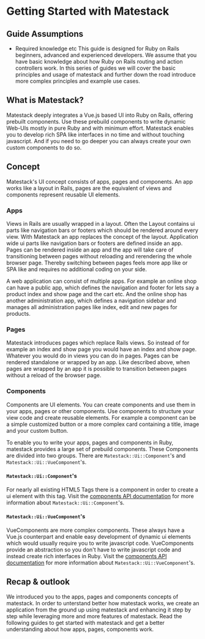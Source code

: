 # Getting Started with Matestack

## Guide Assumptions

* Required knowledge etc
This guide is designed for Ruby on Rails beginners, advanced and experienced developers. We assume that you have basic knowledge about how Ruby on Rails routing and action controllers work. In this series of guides we will cover the basic principles and usage of matestack and further down the road introduce more complex principles and example use cases.

## What is Matestack?

Matestack deeply integrates a Vue.js based UI into Ruby on Rails, offering prebuilt components. Use these prebuild components to write dynamic Web-UIs mostly in pure Ruby and with minimum effort. Matestack enables you to develop rich SPA like interfaces in no time and without touching javascript. And if you need to go deeper you can always create your own custom components to do so. 

## Concept

Matestack's UI concept consists of apps, pages and components. An app works like a layout in Rails, pages are the equivalent of views and components represent reusable UI elements.

### Apps

Views in Rails are usually wrapped in a layout. Often the Layout contains ui parts like navigation bars or footers which should be rendered around every view. With Matestack an app replaces the concept of the layout. Application wide ui parts like navigation bars or footers are defined inside an app. Pages can be rendered inside an app and the app will take care of transitioning between pages without reloading and rerendering the whole browser page. Thereby switching between pages feels more app like or SPA like and requires no additional coding on your side.

A web application can consist of multiple apps. For example an online shop can have a public app, which defines the navigation and footer for lets say a product index and show page and the cart etc. And the online shop has another administration app, which defines a navigation sidebar and manages all administration pages like index, edit and new pages for products.

### Pages

Matestack introduces pages which replace Rails views. So instead of for example an index and show page you would have an index and show page. Whatever you would do in views you can do in pages. Pages can be rendered standalone or wrapped by an app. Like described above, when pages are wrapped by an app it is possible to transition between pages without a reload of the browser page.

### Components

Components are UI elements. You can create components and use them in your apps, pages or other components. Use components to structure your view code and create reusable elements. For example a component can be a simple customized button or a more complex card containing a title, image and your custom button.

To enable you to write your apps, pages and components in Ruby, matestack provides a large set of prebuild components. These Components are divided into two groups. There are `Matestack::Ui::Component`'s and `Matestack::Ui::VueComponent`'s.

#### `Matestack::Ui::Component`'s

For nearly all existing HTML5 Tags there is a component in order to create a ui element with this tag. Visit the [components API documentation](docs/components/) for more information about `Matestack::Ui::Component`'s.

#### `Matestack::Ui::VueComponent`'s

VueComponents are more complex components. These always have a Vue.js counterpart and enable easy development of dynamic ui elements which would usually require you to write javascript code. VueComponents provide an abstraction so you don't have to write javascript code and instead create rich interfaces in Ruby. Visit the [components API documentation](docs/components/) for more information about `Matestack::Ui::VueComponent`'s.

## Recap & outlook

We introduced you to the apps, pages and components concepts of matestack. In order to unterstand better how matestack works, we create an application from the ground up using matestack and enhancing it step by step while leveraging more and more features of matestack.
Read the following guides to get started with matestack and get a better understanding about how apps, pages, components work.
